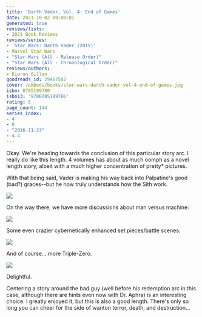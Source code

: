 ```yaml
---
title: 'Darth Vader, Vol. 4: End of Games'
date: 2021-10-02 00:00:01
generated: true
reviews/lists:
- 2021 Book Reviews
reviews/series:
- 'Star Wars: Darth Vader (2015)'
- Marvel Star Wars
- "Star Wars (All - Release Order)"
- "Star Wars (All - Chronological Order)"
reviews/authors:
- Kieron Gillen
goodreads_id: 29467582
cover: /embeds/books/star-wars-darth-vader-vol-4-end-of-games.jpg
isbn: 0785199780
isbn13: '9780785199786'
rating: 5
page_count: 144
series_index: 
- 4
- 0
- "2016-11-23"
- 4.4
---
```

Okay. We're heading towards the conclusion of this particular story arc. I really do like this length. 4 volumes has about as much oomph as a novel length story, albeit with a much higher concentration of pretty* pictures.  

With that being said, Vader is making his way back into Palpatine's good (bad?) graces--but he now truly understands how the Sith work.  

<!--more-->

![](/embeds/books/attachments/vader-4.2.png)  

On the way there, we have more discussions about man versus machine:  

![](/embeds/books/attachments/vader-4.5.png)  

Some even crazier cybernetically enhanced set pieces/battle scenes:  

![](/embeds/books/attachments/vader-4.4.png)  

And of course... more Triple-Zero.  

![](/embeds/books/attachments/vader-4.3.png)  

Delightful.  

Centering a story around the bad guy (well before his redemption arc in this case, although there are hints even now with Dr. Aphra) is an interesting choice. I greatly enjoyed it, but this is also a good length. There's only so long you can cheer for the side of wanton terror, death, and destruction...